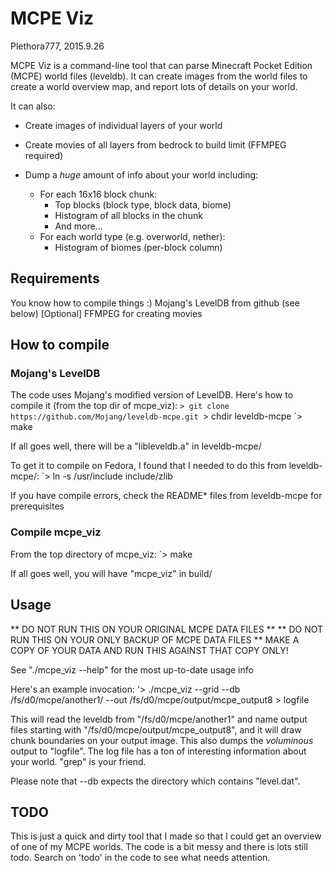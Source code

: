 # MCPE Viz
Plethora777, 2015.9.26

MCPE Viz is a command-line tool that can parse Minecraft Pocket Edition (MCPE) world files (leveldb).  It can create images from the world files to create a world overview map, and report lots of details on your world.

It can also:

* Create images of individual layers of your world

* Create movies of all layers from bedrock to build limit (FFMPEG required)

* Dump a *huge* amount of info about your world including:
  * For each 16x16 block chunk:
    * Top blocks (block type, block data, biome)
    * Histogram of all blocks in the chunk
    * And more...
  * For each world type (e.g. overworld, nether):
    * Histogram of biomes (per-block column)


## Requirements

You know how to compile things :)
Mojang's LevelDB from github (see below)
[Optional] FFMPEG for creating movies


## How to compile

### Mojang's LevelDB

The code uses Mojang's modified version of LevelDB.  Here's how to compile it (from the top dir of mcpe_viz):
`> git clone https://github.com/Mojang/leveldb-mcpe.git
`> chdir leveldb-mcpe
`> make

If all goes well, there will be a "libleveldb.a" in leveldb-mcpe/

To get it to compile on Fedora, I found that I needed to do this from leveldb-mcpe/:
`> ln -s /usr/include include/zlib

If you have compile errors, check the README* files from leveldb-mcpe for prerequisites

### Compile mcpe_viz

From the top directory of mcpe_viz:
`> make

If all goes well, you will have "mcpe_viz" in build/


## Usage

** DO NOT RUN THIS ON YOUR ORIGINAL MCPE DATA FILES **
** DO NOT RUN THIS ON YOUR ONLY BACKUP OF MCPE DATA FILES **
MAKE A COPY OF YOUR DATA AND RUN THIS AGAINST THAT COPY ONLY!

See "./mcpe_viz --help" for the most up-to-date usage info

Here's an example invocation:
'> ./mcpe_viz --grid --db /fs/d0/mcpe/another1/ --out /fs/d0/mcpe/output/mcpe_output8 > logfile

This will read the leveldb from "/fs/d0/mcpe/another1" and name output files starting with "/fs/d0/mcpe/output/mcpe_output8", and it will draw chunk boundaries on your output image.  This also dumps the *voluminous* output to "logfile".  The log file has a ton of interesting information about your world.  "grep" is your friend.

Please note that --db expects the directory which contains "level.dat".


## TODO

This is just a quick and dirty tool that I made so that I could get an overview of one of my MCPE worlds.  The code is a bit messy and there is lots still todo.  Search on 'todo' in the code to see what needs attention.
